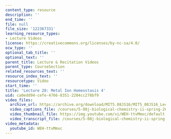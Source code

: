 ```yaml
---
content_type: resource
description: ''
end_time: ''
file: null
file_size: '122367331'
learning_resource_types:
- Lecture Videos
license: https://creativecommons.org/licenses/by-nc-sa/4.0/
ocw_type: ''
optional_tab_title: ''
optional_text: ''
parent_title: Lecture & Recitation Videos
parent_type: CourseSection
related_resources_text: ''
resource_index_text: ''
resourcetype: Video
start_time: ''
title: 'Lecture 28: Metal Ion Homeostasis 4'
uid: ca0edd94-cefe-4766-8351-2204cc278bf9
video_files:
  archive_url: https://archive.org/download/MIT5.08JS16/MIT5_08JS16_Lecture_28_300k.mp4
  video_captions_file: /courses/5-08j-biological-chemistry-ii-spring-2016/9a961e839dae5cab84dfe66a361e5360_WEH-ttvMmxc.vtt
  video_thumbnail_file: https://img.youtube.com/vi/WEH-ttvMmxc/default.jpg
  video_transcript_file: /courses/5-08j-biological-chemistry-ii-spring-2016/c147a57edf5d07d549276b4ba16afeac_WEH-ttvMmxc.pdf
video_metadata:
  youtube_id: WEH-ttvMmxc
---
```

